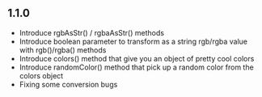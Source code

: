 ## 1.1.0
- Introduce rgbAsStr() / rgbaAsStr() methods
- Introduce boolean parameter to transform as a string rgb/rgba value with rgb()/rgba() methods
- Introduce colors() method that give you an object of pretty cool colors
- Introduce randomColor() method that pick up a random color from the colors object
- Fixing some conversion bugs